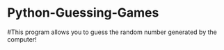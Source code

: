 # Python-Guessing-Games
#This program allows you to guess the random number generated by the computer!
